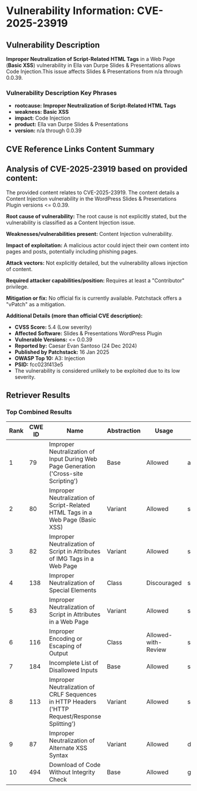 # Vulnerability Information: CVE-2025-23919

## Vulnerability Description
**Improper Neutralization of Script-Related HTML Tags** in a Web Page (**Basic XSS**) vulnerability in Ella van Durpe Slides & Presentations allows Code Injection.This issue affects Slides & Presentations from n/a through 0.0.39.

### Vulnerability Description Key Phrases
- **rootcause:** **Improper Neutralization of Script-Related HTML Tags**
- **weakness:** **Basic XSS**
- **impact:** Code Injection
- **product:** Ella van Durpe Slides & Presentations
- **version:** n/a through 0.0.39

## CVE Reference Links Content Summary
## Analysis of CVE-2025-23919 based on provided content:

The provided content relates to CVE-2025-23919. The content details a Content Injection vulnerability in the WordPress Slides & Presentations Plugin versions <= 0.0.39.

**Root cause of vulnerability:**
The root cause is not explicitly stated, but the vulnerability is classified as a Content Injection issue.

**Weaknesses/vulnerabilities present:**
Content Injection vulnerability.

**Impact of exploitation:**
A malicious actor could inject their own content into pages and posts, potentially including phishing pages.

**Attack vectors:**
Not explicitly detailed, but the vulnerability allows injection of content.

**Required attacker capabilities/position:**
Requires at least a "Contributor" privilege.

**Mitigation or fix:**
No official fix is currently available. Patchstack offers a "vPatch" as a mitigation.

**Additional Details (more than official CVE description):**

*   **CVSS Score:** 5.4 (Low severity)
*   **Affected Software:** Slides & Presentations WordPress Plugin
*   **Vulnerable Versions:** <= 0.0.39
*   **Reported by:** Caesar Evan Santoso (24 Dec 2024)
*   **Published by Patchstack:** 16 Jan 2025
*   **OWASP Top 10:** A3: Injection
*   **PSID:** fcc023f413e5
*   The vulnerability is considered unlikely to be exploited due to its low severity.

## Retriever Results

### Top Combined Results

| Rank | CWE ID | Name | Abstraction | Usage  | Retrievers | Individual Scores |
|------|--------|------|-------------|-------|------------|-------------------|
| 1 | 79 | Improper Neutralization of Input During Web Page Generation ('Cross-site Scripting') | Base | Allowed | alternate_terms | 0.800 |
| 2 | 80 | Improper Neutralization of Script-Related HTML Tags in a Web Page (Basic XSS) | Variant | Allowed | sparse | 0.309 |
| 3 | 82 | Improper Neutralization of Script in Attributes of IMG Tags in a Web Page | Variant | Allowed | sparse | 0.215 |
| 4 | 138 | Improper Neutralization of Special Elements | Class | Discouraged | sparse | 0.211 |
| 5 | 83 | Improper Neutralization of Script in Attributes in a Web Page | Variant | Allowed | sparse | 0.207 |
| 6 | 116 | Improper Encoding or Escaping of Output | Class | Allowed-with-Review | sparse | 0.205 |
| 7 | 184 | Incomplete List of Disallowed Inputs | Base | Allowed | sparse | 0.190 |
| 8 | 113 | Improper Neutralization of CRLF Sequences in HTTP Headers ('HTTP Request/Response Splitting') | Variant | Allowed | sparse | 0.185 |
| 9 | 87 | Improper Neutralization of Alternate XSS Syntax | Variant | Allowed | dense | 0.683 |
| 10 | 494 | Download of Code Without Integrity Check | Base | Allowed | graph | 0.002 |

